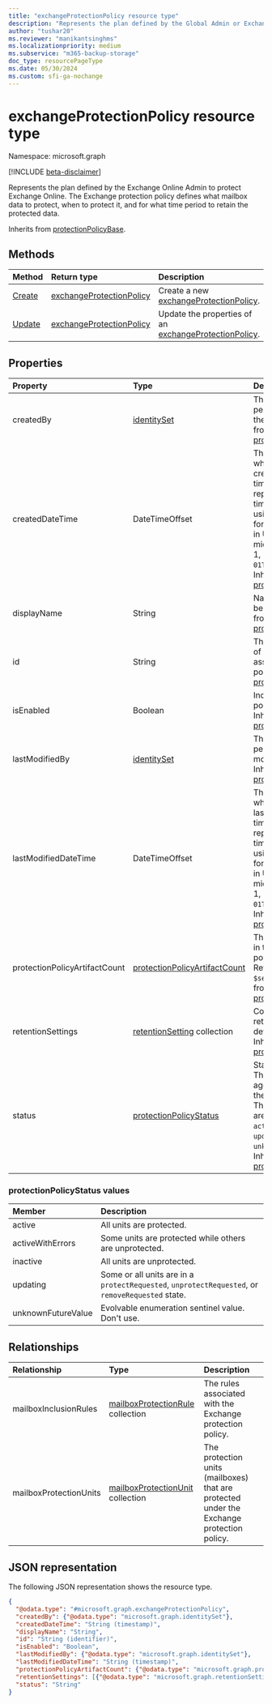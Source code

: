 ```yaml
---
title: "exchangeProtectionPolicy resource type"
description: "Represents the plan defined by the Global Admin or Exchange Online Admin to protect Exchange Online."
author: "tushar20"
ms.reviewer: "manikantsinghms"
ms.localizationpriority: medium
ms.subservice: "m365-backup-storage"
doc_type: resourcePageType
ms.date: 05/30/2024
ms.custom: sfi-ga-nochange
---
```


# exchangeProtectionPolicy resource type

Namespace: microsoft.graph

[!INCLUDE [beta-disclaimer](../../includes/beta-disclaimer.md)]

Represents the plan defined by the Exchange Online Admin to protect Exchange Online. The Exchange protection policy defines  what mailbox data to protect, when to protect it, and for what time period to retain the protected data.

Inherits from [protectionPolicyBase](../resources/protectionpolicybase.md).

## Methods
|Method|Return type|Description|
|:---|:---|:---|
|[Create](../api/backuprestoreroot-post-exchangeprotectionpolicies.md)|[exchangeProtectionPolicy](../resources/exchangeprotectionpolicy.md)|Create a new [exchangeProtectionPolicy](../resources/exchangeprotectionpolicy.md).|
|[Update](../api/exchangeprotectionpolicy-update.md)|[exchangeProtectionPolicy](../resources/exchangeprotectionpolicy.md)|Update the properties of an [exchangeProtectionPolicy](../resources/exchangeprotectionpolicy.md).|

## Properties
|Property|Type|Description|
|:---|:---|:---|
|createdBy|[identitySet](../resources/identityset.md)|The identity of person who created the policy. Inherited from [protectionPolicyBase](../resources/protectionpolicybase.md).|
|createdDateTime|DateTimeOffset|The date and time when the policy was created. The timestamp type represents date and time information using ISO 8601 format and is always in UTC. For example, midnight UTC on Jan 1, 2014 is `2014-01-01T00:00:00Z`. Inherited from [protectionPolicyBase](../resources/protectionpolicybase.md).|
|displayName|String|Name of the policy to be created. Inherited from [protectionPolicyBase](../resources/protectionpolicybase.md).|
|id|String|The unique identifier of the protection rule associated to the policy. Inherited from [protectionPolicyBase](../resources/protectionpolicybase.md).|
|isEnabled|Boolean|Indicates whether the policy is enabled. Inherited from [protectionPolicyBase](../resources/protectionpolicybase.md).|
|lastModifiedBy|[identitySet](../resources/identityset.md)|The identity of the person who last modified the policy. Inherited from [protectionPolicyBase](../resources/protectionpolicybase.md).|
|lastModifiedDateTime|DateTimeOffset|The date and time when the policy was last modified. The timestamp type represents date and time information using ISO 8601 format and is always in UTC. For example, midnight UTC on Jan 1, 2014 is `2014-01-01T00:00:00Z`. Inherited from [protectionPolicyBase](../resources/protectionpolicybase.md).|
|protectionPolicyArtifactCount|[protectionPolicyArtifactCount](../resources/protectionpolicyartifactcount.md)|The count of artifacts in the protection policy by status. Returned only on `$select`. Inherited from [protectionPolicyBase](../resources/protectionpolicybase.md).|
|retentionSettings|[retentionSetting](../resources/retentionsetting.md) collection|Contains the retention setting details for the policy. Inherited from [protectionPolicyBase](../resources/protectionpolicybase.md).|
|status|[protectionPolicyStatus](../resources/exchangeProtectionPolicy.md#protectionpolicystatus-values)|Status of the policy. This value is an aggregated status of the protection units. The possible values are: `inactive`, `activeWithErrors`, `updating`, `active`, `unknownFutureValue`. Inherited from [protectionPolicyBase](../resources/protectionpolicybase.md).|

### protectionPolicyStatus values
|Member | Description |
|:------|:------------|
|active | All units are protected.|
|activeWithErrors | Some units are protected while others are unprotected.|
|inactive | All units are unprotected.|
|updating | Some or all units are in a `protectRequested`, `unprotectRequested`, or `removeRequested` state.|
|unknownFutureValue | Evolvable enumeration sentinel value. Don't use.|

## Relationships
|Relationship|Type|Description|
|:---|:---|:---|
|mailboxInclusionRules|[mailboxProtectionRule](../resources/mailboxprotectionrule.md) collection|The rules associated with the Exchange protection policy.|
|mailboxProtectionUnits|[mailboxProtectionUnit](../resources/mailboxprotectionunit.md) collection|The protection units (mailboxes) that are  protected under the Exchange protection policy.|

## JSON representation
The following JSON representation shows the resource type.
<!-- {
  "blockType": "resource",
  "keyProperty": "id",
  "@odata.type": "microsoft.graph.exchangeProtectionPolicy",
  "baseType": "microsoft.graph.protectionPolicyBase",
  "openType": false
}
-->
``` json
{
  "@odata.type": "#microsoft.graph.exchangeProtectionPolicy",
  "createdBy": {"@odata.type": "microsoft.graph.identitySet"},
  "createdDateTime": "String (timestamp)",
  "displayName": "String",
  "id": "String (identifier)",
  "isEnabled": "Boolean",
  "lastModifiedBy": {"@odata.type": "microsoft.graph.identitySet"},
  "lastModifiedDateTime": "String (timestamp)",
  "protectionPolicyArtifactCount": {"@odata.type": "microsoft.graph.protectionPolicyArtifactCount"},
  "retentionSettings": [{"@odata.type": "microsoft.graph.retentionSetting"}],
  "status": "String"
}
```

